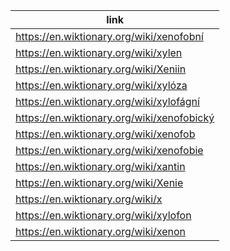 |link|
|----|
|https://en.wiktionary.org/wiki/xenofobní|
|https://en.wiktionary.org/wiki/xylen|
|https://en.wiktionary.org/wiki/Xeniin|
|https://en.wiktionary.org/wiki/xylóza|
|https://en.wiktionary.org/wiki/xylofágní|
|https://en.wiktionary.org/wiki/xenofobický|
|https://en.wiktionary.org/wiki/xenofob|
|https://en.wiktionary.org/wiki/xenofobie|
|https://en.wiktionary.org/wiki/xantin|
|https://en.wiktionary.org/wiki/Xenie|
|https://en.wiktionary.org/wiki/x|
|https://en.wiktionary.org/wiki/xylofon|
|https://en.wiktionary.org/wiki/xenon|
